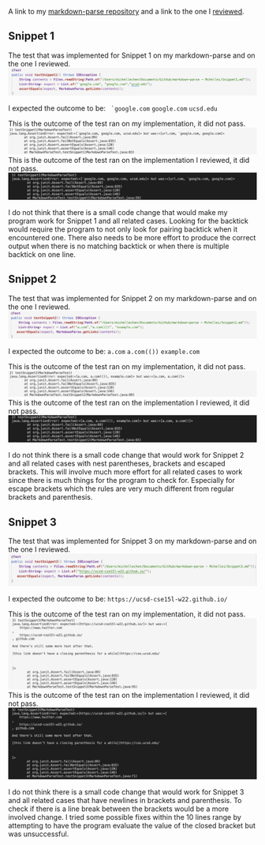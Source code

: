 A link to my [markdown-parse repository](https://github.com/Mchellei/markdown-parse) and a link to the one I [reviewed](https://github.com/zhl010/markdown-parse).

## Snippet 1
The test that was implemented for Snippet 1 on my markdown-parse and on the one I reviewed. 
![Image](Snippet1Test.jpg)

I expected the outcome to be:
`` `google.com``
`google.com`
`ucsd.edu`


This is the outcome of the test ran on my implementation, it did not pass.
![Image](Snippet1Outcome.jpg)
This is the outcome of the test ran on the implementation I reviewed, it did not pass.
![Image](ReviewS1Outcome.jpg)

I do not think that there is a small code change that would make my program work for Snippet 1 and all related cases. Looking for the backtick would require the program to not only look for pairing backtick when it encountered one. There also needs to be more effort to produce the correct output when there is no matching backtick or when there is multiple backtick on one line. 

## Snippet 2
The test that was implemented for Snippet 2 on my markdown-parse and on the one I reviewed. 
![Image](Snippet2Test.jpg)

I expected the outcome to be:
`a.com`
`a.com(())`
`example.com`

This is the outcome of the test ran on my implementation, it did not pass.
![Image](Snippet2Outcome.jpg)
This is the outcome of the test ran on the implementation I reviewed, it did not pass.
![Image](ReviewS2Outcome.jpg)

I do not think there is a small code change that would work for Snippet 2 and all related cases with nest parentheses, brackets and escaped brackets. This will involve much more effort for all related cases to work since there is much things for the program to check for. Especially for escape brackets which the rules are very much different from regular brackets and parenthesis.

## Snippet 3
The test that was implemented for Snippet 3 on my markdown-parse and on the one I reviewed. 
![Image](Snippet3Tests.jpg)

I expected the outcome to be:
`https://ucsd-cse15l-w22.github.io/`

This is the outcome of the test ran on my implementation, it did not pass.
![Image](Snippet3Outcomes.jpg)
This is the outcome of the test ran on the implementation I reviewed, it did not pass.
![Image](ReviewS3Outcome.jpg)

I do not think there is a small code change that would work for Snippet 3 and all related cases that have newlines in brackets and parenthesis. To check if there is a line break between the brackets would be a more involved change. I tried some possible fixes within the 10 lines range by attempting to have the program evaluate the value of the closed bracket but was unsuccessful. 